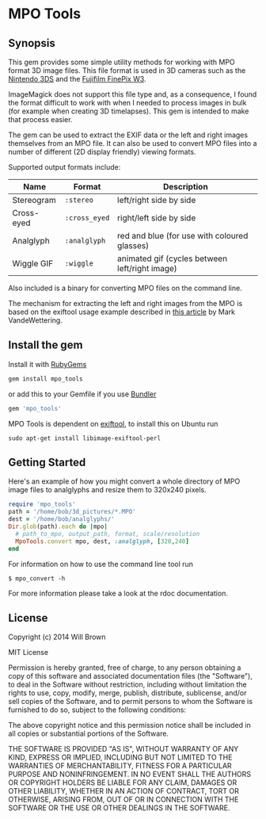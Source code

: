 # MPO Tools

## Synopsis
This gem provides some simple utility methods for working with MPO format 3D image files. This file format is used in 3D cameras such as the [Nintendo 3DS](http://en.wikipedia.org/wiki/Nintendo_3ds) and the [Fujifilm FinePix W3](http://en.wikipedia.org/wiki/Fujifilm_FinePix_Real_3D_W3). 

ImageMagick does not support this file type and, as a consequence, I found the format difficult to work with when I needed to process images in bulk (for example when creating 3D timelapses). This gem is intended to make that process easier.

The gem can be used to extract the EXIF data or the left and right images themselves from an MPO file. It can also be used to convert MPO files into a number of different (2D display friendly) viewing formats.

Supported output formats include:

| Name       | Format        | Description                                    |
| ---------- | ------------- | ---------------------------------------------- |
| Stereogram | `:stereo`     | left/right side by side                        |
| Cross-eyed | `:cross_eyed` | right/left side by side                        |
| Analglyph  | `:analglyph`  | red and blue (for use with coloured glasses)   |
| Wiggle GIF | `:wiggle`     | animated gif (cycles between left/right image) |

Also included is a binary for converting MPO files on the command line.

The mechanism for extracting the left and right images from the MPO is based on the exiftool usage example described in [this article](http://brainwagon.org/2009/11/04/fujifilm-real-3d-w1-camera/) by Mark VandeWettering.


## Install the gem

Install it with [RubyGems](https://rubygems.org)

```ruby
gem install mpo_tools
```

or add this to your Gemfile if you use [Bundler](http://gembundler.com)

```ruby
gem 'mpo_tools'
```

MPO Tools is dependent on [exiftool](http://www.sno.phy.queensu.ca/~phil/exiftool/), to install this on Ubuntu run

    sudo apt-get install libimage-exiftool-perl

## Getting Started

Here's an example of how you might convert a whole directory of MPO image files to analglyphs and resize them to 320x240 pixels.

```ruby
require 'mpo_tools'
path = '/home/bob/3d_pictures/*.MPO'
dest = '/home/bob/analglyphs/'
Dir.glob(path).each do |mpo|
  # path_to_mpo, output_path, format, scale/resolution
  MpoTools.convert mpo, dest, :analglyph, [320,240]
end
```

For information on how to use the command line tool run

    $ mpo_convert -h

For more information please take a look at the rdoc documentation.

## License
Copyright (c) 2014 Will Brown

MIT License

Permission is hereby granted, free of charge, to any person obtaining
a copy of this software and associated documentation files (the
"Software"), to deal in the Software without restriction, including
without limitation the rights to use, copy, modify, merge, publish,
distribute, sublicense, and/or sell copies of the Software, and to
permit persons to whom the Software is furnished to do so, subject to
the following conditions:

The above copyright notice and this permission notice shall be
included in all copies or substantial portions of the Software.

THE SOFTWARE IS PROVIDED "AS IS", WITHOUT WARRANTY OF ANY KIND,
EXPRESS OR IMPLIED, INCLUDING BUT NOT LIMITED TO THE WARRANTIES OF
MERCHANTABILITY, FITNESS FOR A PARTICULAR PURPOSE AND
NONINFRINGEMENT. IN NO EVENT SHALL THE AUTHORS OR COPYRIGHT HOLDERS BE
LIABLE FOR ANY CLAIM, DAMAGES OR OTHER LIABILITY, WHETHER IN AN ACTION
OF CONTRACT, TORT OR OTHERWISE, ARISING FROM, OUT OF OR IN CONNECTION
WITH THE SOFTWARE OR THE USE OR OTHER DEALINGS IN THE SOFTWARE.
